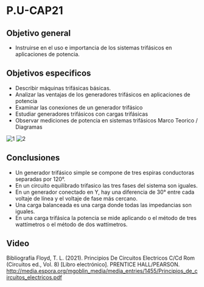 # P.U-CAP21

## Objetivo general

-   Instruirse en el uso e importancia de los sistemas trifásicos en aplicaciones de potencia.

## Objetivos especificos

- Describir máquinas trifásicas básicas.
- Analizar las ventajas de los generadores trifásicos
en aplicaciones de potencia
- Examinar las conexiones de un generador trifásico
- Estudiar generadores trifásicos con cargas
trifásicas
- Observar mediciones de potencia en sistemas
trifásicos
Marco Teorico / Diagramas

![1](https://user-images.githubusercontent.com/76446982/112941147-bd298680-90f3-11eb-8bce-89eba86bb5bb.png)
![2](https://user-images.githubusercontent.com/76446982/112941153-c0247700-90f3-11eb-9958-1d4d15aa4993.png)


## Conclusiones
- Un generador trifásico simple se compone de tres espiras conductoras separadas por 120°.
- En un circuito equilibrado trifasico las tres fases del sistema son iguales.
- En un generador conectado en Y, hay una diferencia de 30° entre cada voltaje de línea y el voltaje de fase más cercano.
- Una carga balanceada es una carga donde todas las impedancias son iguales.
- En una carga trifásica la potencia se mide aplicando o el método de tres wattímetros o el método de dos
wattímetros.

## Video
Bibliografía
Floyd, T. L. (2021). Principios De Circuitos Electricos C/Cd Rom (Circuitos ed., Vol. 8) [Libro electrónico]. PRENTICE HALL/PEARSON. http://media.espora.org/mgoblin_media/media_entries/1455/Principios_de_circuitos_electricos.pdf
